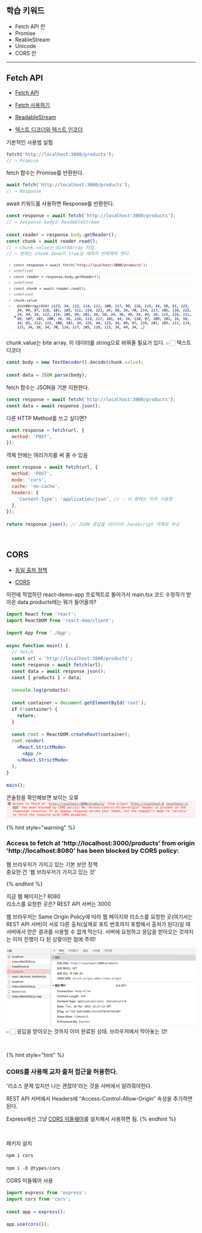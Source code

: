 ## 학습 키워드

- Fetch API 란
- Promise
- ReableStream
- Unicode
- CORS 란

---

## Fetch API

- [Fetch API](https://developer.mozilla.org/ko/docs/Web/API/Fetch_API)

- [Fetch 사용하기](https://developer.mozilla.org/ko/docs/Web/API/Fetch_API/Using_Fetch)

- [ReadableStream](https://developer.mozilla.org/ko/docs/Web/API/ReadableStream)

- [텍스트 디코더와 텍스트 인코더](https://ko.javascript.info/text-decoder)

기본적인 사용법 실험

```jsx
fetch('http://localhost:3000/products');
// → Promise
```

fetch 함수는 Promise를 반환한다.

```jsx
await fetch('http://localhost:3000/products');
// → Response
```

await 키워드를 사용하면 Response를 반환한다.

```jsx
const response = await fetch('http://localhost:3000/products');
// → response.body는 ReadableStream

const reader = response.body.getReader();
const chunk = await reader.read();
// → chunk.value는 Uint8Array 타입.
// → 원래는 chunk.done이 true일 때까지 반복해야 한다.
```

![.](./images/2023-03-28-20-40-28.png)

chunk.value는 bite array. 이 데이터를 string으로 바꿔줄 필요가 있다. 👉🏻 텍스트 디코더

```jsx
const body = new TextDecoder().decode(chunk.value);

const data = JSON.parse(body);
```

fetch 함수는 JSON을 기본 지원한다.

```jsx
const response = await fetch('http://localhost:3000/products');
const data = await response.json();
```

다른 HTTP Method를 쓰고 싶다면?

```jsx
const response = fetch(url, {
  method: 'POST',
});
```

객체 안에는 여러가지를 써 줄 수 있음

```jsx
const respose = await fetch(url, {
  method: 'POST',
  mode: 'cors',
  cache: 'no-cache',
  headers: {
    'Content-Type': 'application/json', // - 이 형태는 자주 사용함
  },
});

return response.json(); // JSON 응답을 네이티브 JavaScript 객체로 파싱
```

<br />

## CORS

- [동일 출처 정책](https://developer.mozilla.org/ko/docs/Web/Security/Same-origin_policy)

- [CORS](https://developer.mozilla.org/ko/docs/Web/HTTP/CORS)

이전에 작업하던 react-demo-app 프로젝트로 돌아가서 main.tsx 코드 수정하기
받아온 data.products에는 뭐가 들어올까?

```jsx
import React from 'react';
import ReactDOM from 'react-dom/client';

import App from './App';

async function main() {
  // fetch
  const url = 'http://localhost:3000/products';
  const response = await fetch(url);
  const data = await response.json();
  const { products } = data;

  console.log(products);

  const container = document.getElementById('root');
  if (!container) {
    return;
  }

  const root = ReactDOM.createRoot(container);
  root.render(
    <React.StrictMode>
      <App />
    </React.StrictMode>
  );
}

main();
```

콘솔창을 확인해보면 보이는 오류
![](./images/2023-03-29-00-21-14.png)

{% hint style="warning" %}

### Access to fetch at 'http://localhost:3000/products' from origin 'http://localhost:8080' has been blocked by CORS policy:

웹 브라우저가 가지고 있는 기본 보안 정책  
중요한 건 '웹 브라우저가 가지고 있는 것'

{% endhint %}

지금 웹 페이지는? 8080  
리소스를 요청한 곳은? REST API 서버는 3000

웹 브라우저는 Same Origin Policy에 따라 웹 페이지와 리소스를 요청한 곳(여기서는 REST API 서버)이 서로 다른 출처(실제로 포트 번호까지 포함해서 출처가 된다)일 때 서버에서 얻은 결과를 사용할 수 없게 막는다. 서버에 요청하고 응답을 받아오는 것까지는 이미 진행이 다 된 상황이란 점에 주의!

![.](./images/2023-03-29-00-27-28.png)
👉🏻 응답을 받아오는 것까지 이미 완료된 상태. 브라우저에서 막아놓는 것!

<br />

{% hint style="hint" %}

### CORS를 사용해 교차 출처 접근을 허용한다.

'리소스 문제 있지만 나는 괜찮아'라는 것을 서버에서 알려줘야한다.

REST API 서버에서 Headers에 “Access-Control-Allow-Origin” 속성을 추가하면 된다.

Express에선 그냥 [CORS 미들웨어](https://expressjs.com/en/resources/middleware/cors.html)를 설치해서 사용하면 됨.
{% endhint %}

</br>

패키지 설치

```jsx
npm i cors

npm i -D @types/cors
```

CORS 미들웨어 사용

```jsx
import express from 'express';
import cors from 'cors';

const app = express();

app.use(cors());
```

